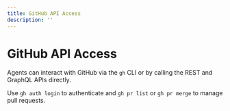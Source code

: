 ```yaml
---
title: GitHub API Access
description: ''
---
```

# GitHub API Access

Agents can interact with GitHub via the `gh` CLI or by calling the REST and GraphQL APIs directly.

Use `gh auth login` to authenticate and `gh pr list` or `gh pr merge` to manage pull requests.
